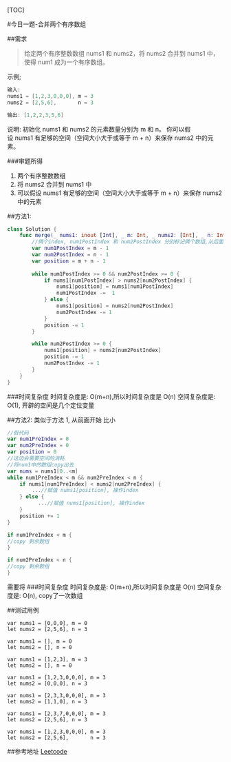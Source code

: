 [TOC]

#今日一题-合并两个有序数组

##需求
> 给定两个有序整数数组 nums1 和 nums2，将 nums2 合并到 nums1 中，使得 num1 成为一个有序数组。

示例;
```swift
输入:
nums1 = [1,2,3,0,0,0], m = 3
nums2 = [2,5,6],       n = 3

输出: [1,2,2,3,5,6]
```
说明:
初始化 nums1 和 nums2 的元素数量分别为 m 和 n。
你可以假设 nums1 有足够的空间（空间大小大于或等于 m + n）来保存 nums2 中的元素。


###审题所得 
1. 两个有序整数数组 
2. 将 nums2 合并到 nums1 中
3. 可以假设 nums1 有足够的空间（空间大小大于或等于 m + n）来保存 nums2 中的元素

##方法1:
```swift
class Solution {
    func merge(_ nums1: inout [Int], _ m: Int, _ nums2: [Int], _ n: Int) {
        //俩个index, num1PostIndex 和 num2PostIndex 分别标记俩个数组,从后面往前对比
        var num1PostIndex = m - 1
        var num2PostIndex = n - 1
        var position = m + n - 1
        
        while num1PostIndex >= 0 && num2PostIndex >= 0 {
            if nums1[num1PostIndex] > nums2[num2PostIndex] {
                nums1[position] = nums1[num1PostIndex]
                num1PostIndex -=  1
            } else {
                nums1[position] = nums2[num2PostIndex] 
                num2PostIndex -= 1
            }
            position -= 1
        }

        while num2PostIndex >= 0 {
            nums1[position] = nums2[num2PostIndex] 
            position -= 1
            num2PostIndex -= 1
        }
    }   
}
```
###时间复杂度
时间复杂度是: O(m+n),所以时间复杂度是 O(n)
空间复杂度是: O(1), 开辟的空间是几个定位变量

##方法2:
类似于方法 1, 从前面开始 比小
```swift
//假代码
var num1PreIndex = 0
var num2PreIndex = 0
var position = 0
//这边会需要空间的消耗
//将num1中的数组copy出去
var nums = nums1[0..<m]
while num1PreIndex < m && num2PreIndex < n {
    if nums1[num1PreIndex] < nums2[num2PreIndex] {
        ...//赋值 nums1[position], 操作index
    } else {
   		  ...//赋值 nums1[position], 操作index
    }
    position += 1
}

if num1PreIndex < m {
//copy 剩余数组
}

if num2PreIndex < n {
//copy 剩余数组
}
```
需要将
###时间复杂度
时间复杂度是: O(m+n),所以时间复杂度是 O(n)
空间复杂度是: O(n), copy了一次数组

##测试用例
```swfit
var nums1 = [0,0,0], m = 0
let nums2 = [2,5,6], n = 3

var nums1 = [], m = 0
let nums2 = [], n = 0

var nums1 = [1,2,3], m = 3
let nums2 = [], n = 0

var nums1 = [1,2,3,0,0,0], m = 3
let nums2 = [0,0,0], n = 3

var nums1 = [2,3,3,0,0,0], m = 3
let nums2 = [1,1,0], n = 3

var nums1 = [2,3,7,0,0,0], m = 3
let nums2 = [2,5,6], n = 3

var nums1 = [1,2,3,0,0,0], m = 3
let nums2 = [2,5,6],       n = 3
```

##参考地址
[Leetcode](https://leetcode-cn.com/problems/merge-sorted-array/submissions/)